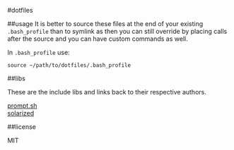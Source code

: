 #dotfiles

##usage
It is better to source these files at the end of your existing `.bash_profile` than to symlink as then you can still override by placing calls after the source and you can have custom commands as well.

In `.bash_profile` use:
```
source ~/path/to/dotfiles/.bash_profile
```

##libs

These are the include libs and links back to their respective authors.

[prompt.sh](https://github.com/cowboy/dotfiles/blob/master/source/50_prompt.sh)  
[solarized](https://github.com/tomislav/osx-terminal.app-colors-solarized)  

##license

MIT
